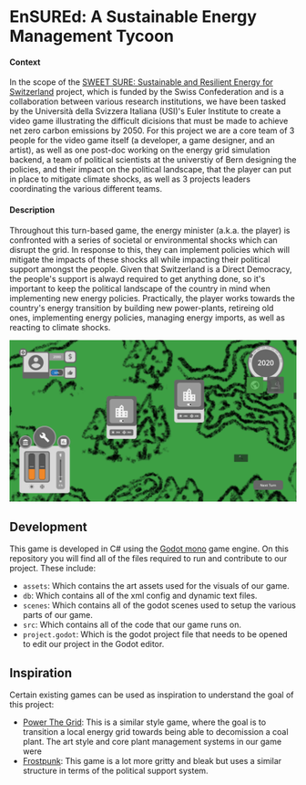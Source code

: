 # EnSUREd: A Sustainable Energy Management Tycoon  

#### Context  
  In the scope of the [SWEET SURE: Sustainable and Resilient Energy for Switzerland](https://sweet-sure.ch/) project, which is funded by the Swiss Confederation and is a collaboration between various research institutions, we have been tasked by the Università della Svizzera Italiana (USI)'s Euler Institute to create a video game illustrating the difficult dicisions that must be made to achieve net zero carbon emissions by 2050. For this project we are a core team of 3 people for the video game itself (a developer, a game designer, and an artist), as well as one post-doc working on the energy grid simulation backend, a team of political scientists at the universtiy of Bern designing the policies, and their impact on the political landscape, that the player can put in place to mitigate climate shocks, as well as 3 projects leaders coordinating the various different teams.

#### Description  

  Throughout this turn-based game, the energy minister (a.k.a. the player) is confronted with a series of societal or environmental shocks which can disrupt the grid. In response to this, they can implement policies which will mitigate the impacts of these shocks all while impacting their political support amongst the people. Given that Switzerland is a Direct Democracy, the people's support is alwayd required to get anything done, so it's important to keep the political landscape of the country in mind when implementing new energy policies. Practically, the player works towards the country's energy transition by building new power-plants, retireing old ones, implementing energy policies, managing energy imports, as well as reacting to climate shocks.    


![Screenshot of the PoC](SURE_proto_screenshot.png)  

## Development  
This game is developed in C# using the [Godot mono](https://godotengine.org/) game engine. On this repository you will find all of the files required to run and contribute to our project. These include:  
 - `assets`: Which contains the art assets used for the visuals of our game.
 - `db`: Which contains all of the xml config and dynamic text files.
 - `scenes`: Which contains all of the godot scenes used to setup the various parts of our game.
 - `src`: Which contains all of the code that our game runs on.
 - `project.godot`: Which is the godot project file that needs to be opened to edit our project in the Godot editor.



## Inspiration  
Certain existing games can be used as inspiration to understand the goal of this project:  
  - [Power The Grid](https://claudioa.itch.io/power-the-grid): This is a similar style game, where the goal is to transition a local energy grid towards being able to decomission a coal plant. The art style and core plant management systems in our game were
  - [Frostpunk](https://www.frostpunkgame.com/): This game is a lot more gritty and bleak but uses a similar structure in terms of the political support system.

    
